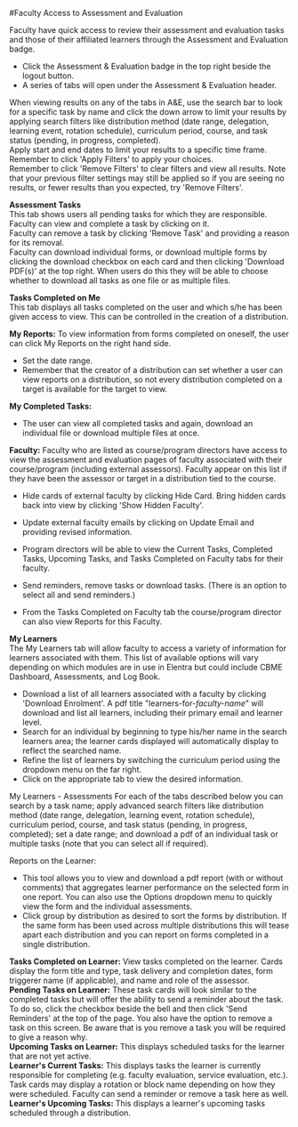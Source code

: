 #Faculty Access to Assessment and Evaluation  

Faculty have quick access to review their assessment and evaluation tasks and those of their affiliated learners through the Assessment and Evaluation badge.

* Click the Assessment & Evaluation badge in the top right beside the logout button.  
* A series of tabs will open under the Assessment & Evaluation header.

When viewing results on any of the tabs in A&E, use the search bar to look for a specific task by name and click the down arrow to limit your results by applying search filters like distribution method (date range, delegation, learning event, rotation schedule), curriculum period, course, and task status (pending, in progress, completed).  
Apply start and end dates to limit your results to a specific time frame.  
Remember to click 'Apply Filters' to apply your choices.  
Remember to click 'Remove Filters' to clear filters and view all results.  Note that your previous filter settings may still be applied so if you are seeing no results, or fewer results than you expected, try 'Remove Filters'.  

**Assessment Tasks**  
This tab shows users all pending tasks for which they are responsible.  
Faculty can view and complete a task by clicking on it.  
Faculty can remove a task by clicking 'Remove Task' and providing a reason for its removal.  
Faculty can download individual forms, or download multiple forms by clicking the download checkbox on each card and then clicking 'Download PDF(s)' at the top right.  When users do this they will be able to choose whether to download all tasks as one file or as multiple files.  

**Tasks Completed on Me**  
This tab displays all tasks completed on the user and which s/he has been given access to view.  This can be controlled in the creation of a distribution.

**My Reports:** To view information from forms completed on oneself, the user can click My Reports on the right hand side.  

* Set the date range.  
* Remember that the creator of a distribution can set whether a user can view reports on a distribution, so not every distribution completed on a target is available for the target to view.  

**My Completed Tasks:**  

* The user can view all completed tasks and again, download an individual file or download multiple files at once.  

**Faculty:**
Faculty who are listed as course/program directors have access to view the assessment and evaluation pages of faculty associated with their course/program (including external assessors).  Faculty appear on this list if they have been the assessor or target in a distribution tied to the course.

* Hide cards of external faculty by clicking Hide Card.  Bring hidden cards back into view by clicking 'Show Hidden Faculty'.
* Update external faculty emails by clicking on Update Email and providing revised information.

* Program directors will be able to view the Current Tasks, Completed Tasks, Upcoming Tasks, and Tasks Completed on Faculty tabs for their faculty.
* Send reminders, remove tasks or download tasks.  (There is an option to select all and send reminders.)

* From the Tasks Completed on Faculty tab the course/program director can also view Reports for this Faculty.

**My Learners**  
The My Learners tab will allow faculty to access a variety of information for learners associated with them.  This list of available options will vary depending on which modules are in use in Elentra but could include CBME Dashboard, Assessments, and Log Book.

* Download a list of all learners associated with a faculty by clicking 'Download Enrolment'.  A pdf title "learners-for-*faculty-name*" will download and list all learners, including their primary email and learner level.
* Search for an individual by beginning to type his/her name in the search learners area; the learner cards displayed will automatically display to reflect the searched name.  
* Refine the list of learners by switching the curriculum period using the dropdown menu on the far right.
* Click on the appropriate tab to view the desired information.

My Learners - Assessments
For each of the tabs described below you can search by a task name; apply advanced search filters like distribution method (date range, delegation, learning event, rotation schedule), curriculum period, course, and task status (pending, in progress, completed); set a date range; and download a pdf of an individual task or multiple tasks (note that you can select all if required).

Reports on the Learner:  

* This tool allows you to view and download a pdf report (with or without comments) that aggregates learner performance on the selected form in one report.  You can also use the Options dropdown menu to quickly view the form and the individual assessments.
* Click group by distribution as desired to sort the forms by distribution.  If the same form has been used across multiple distributions this will tease apart each distribution and you can report on forms completed in a single distribution.

**Tasks Completed on Learner:** View tasks completed on the learner.  Cards display the form title and type, task delivery and completion dates, form triggerer name (if applicable), and name and role of the assessor.  
**Pending Tasks on Learner:** These task cards will look similar to the completed tasks but will offer the ability to send a reminder about the task.  To do so, click the checkbox beside the bell and then click 'Send Reminders' at the top of the page.  You also have the option to remove a task on this screen.  Be aware that is you remove a task you will be required to give a reason why.  
**Upcoming Tasks on Learner:** This displays scheduled tasks for the learner that are not yet active.  
**Learner's Current Tasks:** This displays tasks the learner is currently responsible for completing (e.g. faculty evaluation, service evaluation, etc.).  Task cards may display a rotation or block name depending on how they were scheduled.  Faculty can send a reminder or remove a task here as well.  
**Learner's Upcoming Tasks:** This displays a learner's upcoming tasks scheduled through a distribution.
